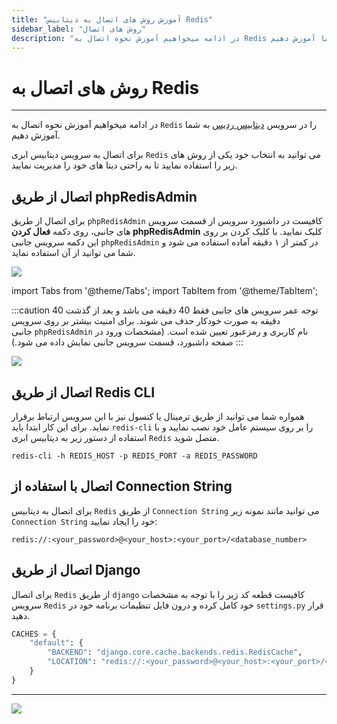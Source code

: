 ```yaml
---
title: "آموزش روش های اتصال به دیتابیس Redis"
sidebar_label: "روش های اتصال"
description: "در ادامه میخواهیم آموزش نحوه اتصال به Redis در سرویس ابری ردیس را به شما آموزش دهیم."
---
```


# روش های اتصال به Redis
---

در ادامه میخواهیم آموزش نحوه اتصال به `Redis` را در سرویس [دیتابیس ردیس](https://chabokan.net/services/redis/) به شما آموزش دهیم.

برای اتصال به سرویس دیتابیس ابری `Redis` می توانید به انتخاب خود یکی از روش های زیر را استفاده نمایید تا به راحتی دیتا های خود را مدیریت نمایید.

## اتصال از طریق phpRedisAdmin

برای اتصال از طریق `phpRedisAdmin` کافیست در داشبورد سرویس از قسمت سرویس های جانبی، روی دکمه **فعال کردن phpRedisAdmin** کلیک نمایید. با کلیک کردن بر روی این دکمه سرویس جانبی `phpRedisAdmin` در کمتر از ۱ دقیقه آماده استفاده می شود و شما می توانید از آن استفاده نماید.

![](https://s1.chabokan.net/docs/images/redis_4.jpg)

import Tabs from '@theme/Tabs';
import TabItem from '@theme/TabItem';

:::caution توجه
<Tabs>
  <TabItem value="عمر سرویس" label="عمر سرویس">عمر سرویس های جانبی فقط 40 دقیقه می باشد و بعد از گذشت 40 دقیقه به صورت خودکار حذف می شوند.</TabItem>
  <TabItem value="امنیت سرویس" label="امنیت سرویس">برای امنیت بیشتر بر روی سرویس جانبی `phpRedisAdmin` نام کاربری و رمزعبور تعیین شده است. (مشخصات ورود در صفحه داشبورد، قسمت سرویس جانبی نمایش داده می شود.)</TabItem>
</Tabs>
:::

![](https://s1.chabokan.net/docs/images/redis_5.jpg)

## اتصال از طریق Redis CLI

همواره شما می توانید از طریق ترمینال یا کنسول نیز با این سرویس ارتباط برقرار نماید. برای این کار ابتدا باید `redis-cli` را بر روی سیستم عامل خود نصب نمایید و با استفاده از دستور زیر به دیتابیس ابری `Redis` متصل شوید.

```shell
redis-cli -h REDIS_HOST -p REDIS_PORT -a REDIS_PASSWORD
```

## اتصال با استفاده از Connection String

برای اتصال به دیتابیس `Redis` از طریق `Connection String` می توانید مانند نمونه زیر `Connection String` خود را ایجاد نمایید:

```text
redis://:<your_password>@<your_host>:<your_port>/<database_number>
```

## اتصال از طریق Django

برای اتصال `Redis` از طریق `django` کافیست قطعه کد زیر را  با توجه به مشخصات سرویس `Redis` خود کامل کرده و درون فایل تنظیمات برنامه خود در `settings.py` قرار دهید.


```python
CACHES = {
    "default": {
        "BACKEND": "django.core.cache.backends.redis.RedisCache",
        "LOCATION": "redis://:<your_password>@<your_host>:<your_port>/<database_number>",
    }
}
```

---
<a href="https://hub.chabokan.net/fa/services/create/redis" ><img src="https://s1.chabokan.net/docs/images/redis-banner.png" /></a>